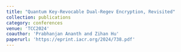 ```yaml
---
title: "Quantum Key-Revocable Dual-Regev Encryption, Revisited"
collection: publications
category: conferences
venue: 'TCC2024'
coauthor: 'Prabhanjan Ananth and Zihan Hu'
paperurl: 'https://eprint.iacr.org/2024/738.pdf'
---
```

